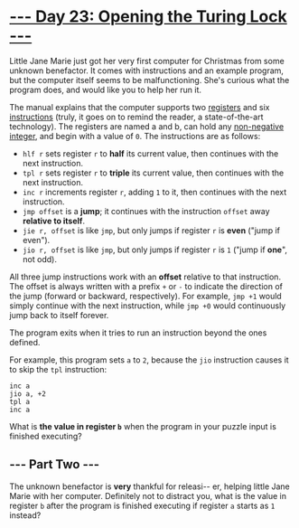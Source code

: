 # [--- Day 23: Opening the Turing Lock ---](https://adventofcode.com/2015/day/23)

Little Jane Marie just got her very first computer for Christmas from some unknown benefactor. It comes with instructions and an example program, but the computer itself seems to be malfunctioning. She's curious what the program does, and would like you to help her run it.

The manual explains that the computer supports two [registers](https://en.wikipedia.org/wiki/Processor_register) and six [instructions](https://en.wikipedia.org/wiki/Instruction_set_architecture) (truly, it goes on to remind the reader, a state-of-the-art technology). The registers are named a and b, can hold any [non-negative integer](https://en.wikipedia.org/wiki/Natural_number), and begin with a value of ``0``. The instructions are as follows:

- ``hlf r`` sets register ``r`` to **half** its current value, then continues with the next instruction.
- ``tpl r`` sets register ``r`` to **triple** its current value, then continues with the next instruction.
- ``inc r`` increments register ``r``, adding ``1`` to it, then continues with the next instruction.
- ``jmp offset`` is a **jump**; it continues with the instruction ``offset`` away **relative to itself**.
- ``jie r, offset`` is like ``jmp``, but only jumps if register ``r`` is **even** ("jump if even").
- ``jio r, offset`` is like ``jmp``, but only jumps if register ``r`` is ``1`` ("jump if **one**", not odd).

All three jump instructions work with an **offset** relative to that instruction. The offset is always written with a prefix ``+`` or ``-`` to indicate the direction of the jump (forward or backward, respectively). For example, ``jmp +1`` would simply continue with the next instruction, while ``jmp +0`` would continuously jump back to itself forever.

The program exits when it tries to run an instruction beyond the ones defined.

For example, this program sets ``a`` to ``2``, because the ``jio`` instruction causes it to skip the ``tpl`` instruction:

```
inc a
jio a, +2
tpl a
inc a
```

What is **the value in register ``b``** when the program in your puzzle input is finished executing?

## --- Part Two ---

The unknown benefactor is **very** thankful for releasi-- er, helping little Jane Marie with her computer. Definitely not to distract you, what is the value in register ``b`` after the program is finished executing if register ``a`` starts as ``1`` instead?
